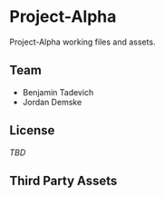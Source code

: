 # Project-Alpha
Project-Alpha working files and assets.

## Team
- Benjamin Tadevich
- Jordan Demske

## License
_TBD_

## Third Party Assets
